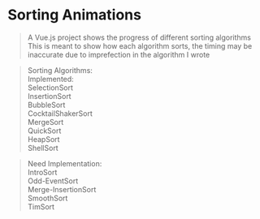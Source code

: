 # Sorting Animations

> A Vue.js project shows the progress of different sorting algorithms<br/>
> This is meant to show how each algorithm sorts, the timing may be inaccurate due to imprefection in the algorithm I wrote

> Sorting Algorithms:<br/>
>   Implemented:<br/>
>     SelectionSort<br/>
>     InsertionSort<br/>
>     BubbleSort<br/>
>     CocktailShakerSort<br/>
>     MergeSort<br/>
>     QuickSort<br/>
>     HeapSort<br/>
>     ShellSort<br/>

>   Need Implementation:<br/>
>     IntroSort<br/>
>     Odd-EventSort<br/>
>     Merge-InsertionSort<br/>
>     SmoothSort<br/>
>     TimSort<br/>
